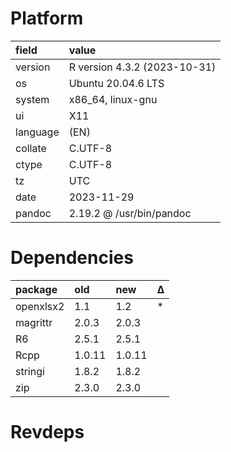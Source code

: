 # Platform

|field    |value                        |
|:--------|:----------------------------|
|version  |R version 4.3.2 (2023-10-31) |
|os       |Ubuntu 20.04.6 LTS           |
|system   |x86_64, linux-gnu            |
|ui       |X11                          |
|language |(EN)                         |
|collate  |C.UTF-8                      |
|ctype    |C.UTF-8                      |
|tz       |UTC                          |
|date     |2023-11-29                   |
|pandoc   |2.19.2 @ /usr/bin/pandoc     |

# Dependencies

|package   |old    |new    |Δ  |
|:---------|:------|:------|:--|
|openxlsx2 |1.1    |1.2    |*  |
|magrittr  |2.0.3  |2.0.3  |   |
|R6        |2.5.1  |2.5.1  |   |
|Rcpp      |1.0.11 |1.0.11 |   |
|stringi   |1.8.2  |1.8.2  |   |
|zip       |2.3.0  |2.3.0  |   |

# Revdeps


